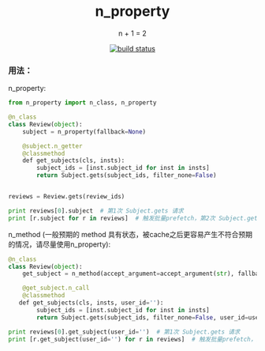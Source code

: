 <h1 align="center">
    n_property
</h1>

<p align="center">
    n + 1 = 2
</p>
<p align="center">
  <a href="https://travis-ci.org/hrmthw/n_property">
    <img src="https://api.travis-ci.org/hrmthw/n_property.svg?branch=master" alt="build status">
  </a>
</p>


### 用法：

n_property:

```python
from n_property import n_class, n_property

@n_class
class Review(object):
    subject = n_property(fallback=None)

    @subject.n_getter
    @classmethod
    def get_subjects(cls, insts):
        subject_ids = [inst.subject_id for inst in insts]
        return Subject.gets(subject_ids, filter_none=False)


reviews = Review.gets(review_ids)

print reviews[0].subject  # 第1次 Subject.gets 请求
print [r.subject for r in reviews]  # 触发批量prefetch，第2次 Subject.gets 请求
```

n_method (一般预期的 method 具有状态，被cache之后更容易产生不符合预期的情况，请尽量使用n_property):

```python
@n_class
class Review(object):
    get_subject = n_method(accept_argument=accept_argument(str), fallback=None)

    @get_subject.n_call
    @classmethod
   def get_subjects(cls, insts, user_id=''):
        subject_ids = [inst.subject_id for inst in insts]
        return Subject.gets(subject_ids, filter_none=False, user_id=user_id)

print reviews[0].get_subject(user_id='')  # 第1次 Subject.gets 请求
print [r.get_subject(user_id='') for r in reviews]  # 触发批量prefetch，第2次 Subject.gets 请求
```
